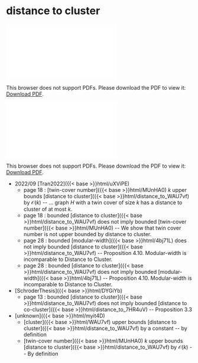 # distance to cluster




<object data="../local_distance_to_WAU7vf.pdf" type="application/pdf" width="100%" height="480px"><embed src="../local_distance_to_WAU7vf.pdf"><p>This browser does not support PDFs. Please download the PDF to view it: <a href="../local_distance_to_WAU7vf.pdf">Download PDF</a>.</p></embed></object>


<object data="../inclusions_distance_to_WAU7vf.pdf" type="application/pdf" width="100%" height="480px"><embed src="../inclusions_distance_to_WAU7vf.pdf"><p>This browser does not support PDFs. Please download the PDF to view it: <a href="../inclusions_distance_to_WAU7vf.pdf">Download PDF</a>.</p></embed></object>

* 2022/09 [Tran2022]({{< base >}}html/uXViPE)
    * page 18 : [twin-cover number]({{< base >}}html/MUnHA0) $k$ upper bounds [distance to cluster]({{< base >}}html/distance_to_WAU7vf) by $\mathcal O(k)$ -- ... graph $H$ with a twin cover of size $k$ has a distance to cluster of at most $k$.
    * page 18 : bounded [distance to cluster]({{< base >}}html/distance_to_WAU7vf) does not imply bounded [twin-cover number]({{< base >}}html/MUnHA0) -- We show that twin cover number is not upper bounded by distance to cluster.
    * page 28 : bounded [modular-width]({{< base >}}html/4bj71L) does not imply bounded [distance to cluster]({{< base >}}html/distance_to_WAU7vf) -- Proposition 4.10. Modular-width is incomparable to Distance to Cluster.
    * page 28 : bounded [distance to cluster]({{< base >}}html/distance_to_WAU7vf) does not imply bounded [modular-width]({{< base >}}html/4bj71L) -- Proposition 4.10. Modular-width is incomparable to Distance to Cluster.
*  [SchroderThesis]({{< base >}}html/DYGiYb)
    * page 13 : bounded [distance to cluster]({{< base >}}html/distance_to_WAU7vf) does not imply bounded [distance to co-cluster]({{< base >}}html/distance_to_7HR4uV) -- Proposition 3.3
*  [unknown]({{< base >}}html/myit4D)
    * [cluster]({{< base >}}html/WAU7vf) upper bounds [distance to cluster]({{< base >}}html/distance_to_WAU7vf) by a constant -- by definition
    * [twin-cover number]({{< base >}}html/MUnHA0) $k$ upper bounds [distance to cluster]({{< base >}}html/distance_to_WAU7vf) by $\mathcal O(k)$ -- By definition